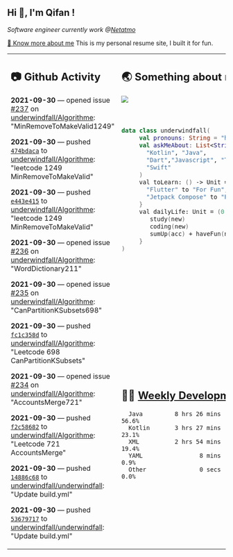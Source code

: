 <h2> Hi 👋, I'm Qifan ! </h2>
<p><em>Software engineer currently work @<a href="https://www.netatmo.com">Netatmo</a>
</em></p><p><a href="https://qifanyang.com/resume" target="_blank"> 🔭 Know more about me</a> This is my personal resume site, I built it for fun.</p>
<table><tr><td valign="top" rowspan="2">

 ## 📷 Github Activity
 <!-- githubActivity starts -->
  **2021-09-30** — opened issue [#237](https://api.github.com/repos/underwindfall/Algorithme/issues/237) on [underwindfall/Algorithme](https://api.github.com/repos/underwindfall/Algorithme): "MinRemoveToMakeValid1249"

  **2021-09-30** — pushed [`474bdaca`](https://github.com/underwindfall/Algorithme/commit/474bdaca94d24169b55c6b19c07138a14be6de30) to [underwindfall/Algorithme](https://api.github.com/repos/underwindfall/Algorithme): "leetcode 1249 MinRemoveToMakeValid"

  **2021-09-30** — pushed [`e443e415`](https://github.com/underwindfall/Algorithme/commit/e443e4154ed4ef79d1d21f7aa35d2ccd9b75c07a) to [underwindfall/Algorithme](https://api.github.com/repos/underwindfall/Algorithme): "leetcode 1249 MinRemoveToMakeValid"

  **2021-09-30** — opened issue [#236](https://api.github.com/repos/underwindfall/Algorithme/issues/236) on [underwindfall/Algorithme](https://api.github.com/repos/underwindfall/Algorithme): "WordDictionary211"

  **2021-09-30** — opened issue [#235](https://api.github.com/repos/underwindfall/Algorithme/issues/235) on [underwindfall/Algorithme](https://api.github.com/repos/underwindfall/Algorithme): "CanPartitionKSubsets698"

  **2021-09-30** — pushed [`fc1c358d`](https://github.com/underwindfall/Algorithme/commit/fc1c358d097ec36af458164a939e2dc5b82285e0) to [underwindfall/Algorithme](https://api.github.com/repos/underwindfall/Algorithme): "Leetcode 698 CanPartitionKSubsets"

  **2021-09-30** — opened issue [#234](https://api.github.com/repos/underwindfall/Algorithme/issues/234) on [underwindfall/Algorithme](https://api.github.com/repos/underwindfall/Algorithme): "AccountsMerge721"

  **2021-09-30** — pushed [`f2c58682`](https://github.com/underwindfall/Algorithme/commit/f2c5868280cccbaf1126b393d356f7dde44e6ea3) to [underwindfall/Algorithme](https://api.github.com/repos/underwindfall/Algorithme): "Leetcode 721 AccountsMerge"

  **2021-09-30** — pushed [`14886c68`](https://github.com/underwindfall/underwindfall/commit/14886c68ed670b54ec3659dc836e3fa21e46b7de) to [underwindfall/underwindfall](https://api.github.com/repos/underwindfall/underwindfall): "Update build.yml"

  **2021-09-30** — pushed [`53679717`](https://github.com/underwindfall/underwindfall/commit/536797177fd571ca93796efd18ee6b7a546c81c3) to [underwindfall/underwindfall](https://api.github.com/repos/underwindfall/underwindfall): "Update build.yml"
 <!-- githubActivity ends -->
 </td><td valign="top">

 ## 🌏 Something about me
 <!-- profile starts -->
 <a href="https://github.com/underwindfall" width="100%">
   <img src="https://activity-graph.herokuapp.com/graph?username=underwindfall&theme=react-dark&hide_border=true&bg_color=00000000&color=BDDFFF&line=6E93B5&point=BDDFFF"/>
 </a>
 <br/>
 <br/>
 <br/>

 ```kotlin
 data class underwindfall(
      val pronouns: String = "he|him",
      val askMeAbout: List<String> = listOf(
        "Kotlin", "Java",
        "Dart","Javascript", "Typescript",
        "Swift"
      )
      val toLearn: () -> Unit = {
        "Flutter" to "For Fun",
        "Jetpack Compose" to "Future"
      }
      val dailyLife: Unit = (0..end).reduce { acc, new ->
         study(new)
         coding(new)
         sumUp(acc) + haveFun(new)
      }
 )
 ```
 <!-- profile ends -->
 </td></tr><tr><td valign="top">

 ## 🏊‍♂️ <a href="https://gist.github.com/underwindfall/377ee88ba1fabd1e93516e48ca9c61eb" target="_blank">Weekly Development Breakdown</a>
  <!-- codeTime starts -->
  ```text
    Java         8 hrs 26 mins  ■■■■■■■■■■■■■■■■■□□□□□□□  56.6%
    Kotlin       3 hrs 27 mins  ■■■■■■■■■□□□□□□□□□□□□□□□  23.1%
    XML          2 hrs 54 mins  ■■■■■■■■◱□□□□□□□□□□□□□□□  19.4%
    YAML                8 mins  ■■■▦□□□□□□□□□□□□□□□□□□□□   0.9%
    Other               0 secs  ■■■▥□□□□□□□□□□□□□□□□□□□□   0.0%
  ```
  <!-- codeTime starts -->
  </td></tr></table>